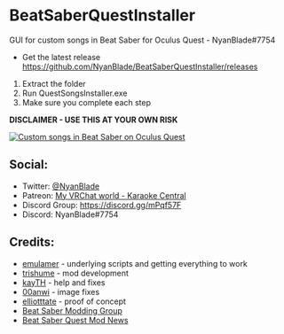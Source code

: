 # BeatSaberQuestInstaller
GUI for custom songs in Beat Saber for Oculus Quest - NyanBlade#7754
- Get the latest release https://github.com/NyanBlade/BeatSaberQuestInstaller/releases
1. Extract the folder
2. Run QuestSongsInstaller.exe
3. Make sure you complete each step

**DISCLAIMER - USE THIS AT YOUR OWN RISK**

[![Custom songs in Beat Saber on Oculus Quest](https://img.youtube.com/vi/mCgpGPyv62o/0.jpg)](https://www.youtube.com/watch?v=mCgpGPyv62o)


## Social:
- Twitter: [@NyanBlade](https://twitter.com/NyanBlade)
- Patreon: [My VRChat world - Karaoke Central](https://www.patreon.com/karaokecentral)
- Discord Group: https://discord.gg/mPqf57F
- Discord: NyanBlade#7754


## Credits:
- [emulamer](https://github.com/emulamer/QuestStopgap) - underlying scripts and getting everything to work
- [trishume](https://github.com/trishume/QuestSaberPatch) - mod development
- [kayTH](https://github.com/kaisparkle) - help and fixes
- [00anwi](https://github.com/00anwi/BeatSaberChangeSongAndCoverFileNames) - image fixes
- [elliotttate](https://github.com/elliotttate) - proof of concept
- [Beat Saber Modding Group](https://discordapp.com/invite/beatsabermods)
- [Beat Saber Quest Mod News](https://bsaber.com/oculus-quest-custom-songs/)

